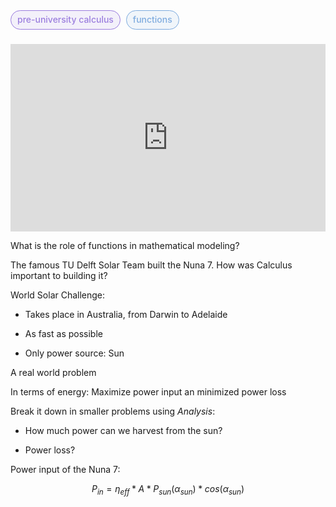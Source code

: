 <span style="font-weight: 500; background-color:rgba(155, 126, 222, 0.1); color: #9B7EDE; margin-right: 5px; padding: 5px 10px 7px; border: 1px solid #9B7EDE; border-radius: 1rem;">pre-university calculus</span> <span style="font-weight: 500; background-color:rgba(126, 171, 222, 0.1); color: #7eabde; padding: 5px 10px 7px; border: 1px solid #7eabde; border-radius: 1rem;">functions</span> <br /> <br />

<iframe width="100%" height="300" src="https://www.youtube.com/embed/M3R7hhQFM4Y?si=NmL7TnM63LntoWet" title="YouTube video player" frameborder="0" allow="accelerometer; autoplay; clipboard-write; encrypted-media; gyroscope; picture-in-picture; web-share" referrerpolicy="strict-origin-when-cross-origin" allowfullscreen></iframe>
<br />

What is the role of functions in mathematical modeling?

The famous TU Delft Solar Team built the Nuna 7. 
How was Calculus important to building it? 

World Solar Challenge:

- Takes place in Australia, from Darwin to Adelaide

- As fast as possible

- Only power source: Sun

A real world problem

In terms of energy: Maximize power input an minimized power loss

Break it down in smaller problems using _Analysis_:

- How much power can we harvest from the sun?

- Power loss?

Power input of the Nuna 7:

$$ P_{in} = \eta_{eff} * A * P_{sun}(\alpha_{sun}) * cos(\alpha_{sun}) $$

